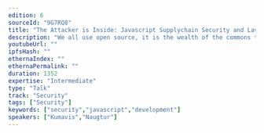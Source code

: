 ```yaml
---
edition: 6
sourceId: "9G7RQ8"
title: "The Attacker is Inside: Javascript Supplychain Security and LavaMoat"
description: "We all use open source, it is the wealth of the commons that forms the foundations we all build on. While this is incredibly empowering, we may be inviting the devil to dine with us. This talk examines software supplychain attacks in the javascript and crypto ecosystems and how to keep your app, wallet, and users safe. We'll look at the free and opensource tool LavaMoat that protects MetaMask."
youtubeUrl: ""
ipfsHash: ""
ethernaIndex: ""
ethernaPermalink: ""
duration: 1352
expertise: "Intermediate"
type: "Talk"
track: "Security"
tags: ["Security"]
keywords: ["security","javascript","development"]
speakers: ["Kumavis","Naugtur"]
---
```

